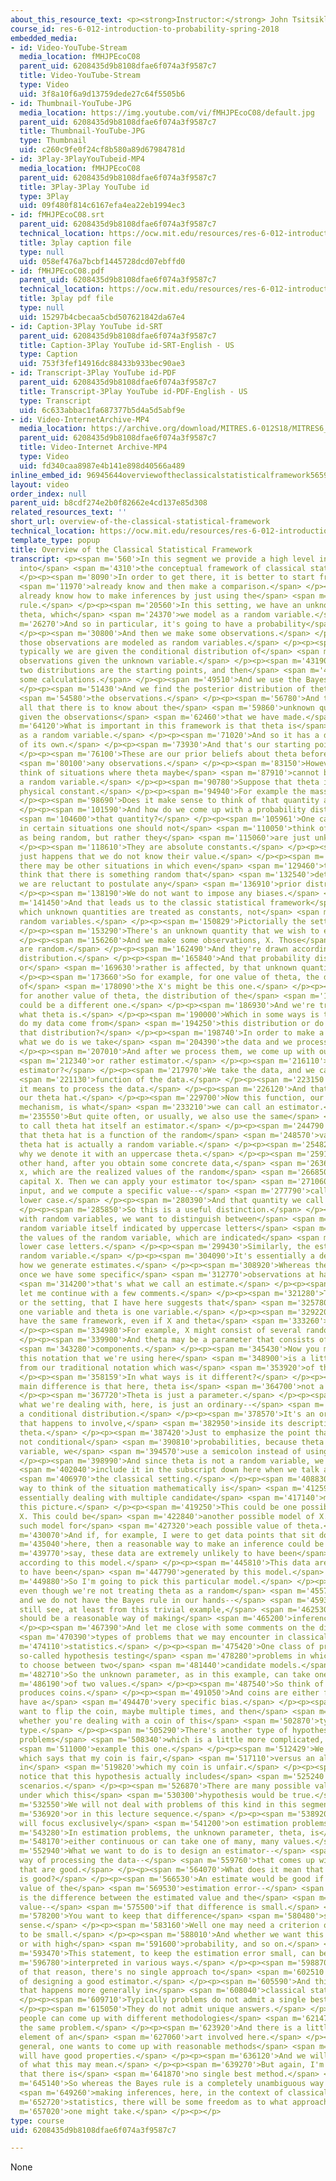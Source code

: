 ```yaml
---
about_this_resource_text: <p><strong>Instructor:</strong> John Tsitsiklis</p>
course_id: res-6-012-introduction-to-probability-spring-2018
embedded_media:
- id: Video-YouTube-Stream
  media_location: fMHJPEcoC08
  parent_uid: 6208435d9b8108dfae6f074a3f9587c7
  title: Video-YouTube-Stream
  type: Video
  uid: 3f8a10f6a9d13759dede27c64f5505b6
- id: Thumbnail-YouTube-JPG
  media_location: https://img.youtube.com/vi/fMHJPEcoC08/default.jpg
  parent_uid: 6208435d9b8108dfae6f074a3f9587c7
  title: Thumbnail-YouTube-JPG
  type: Thumbnail
  uid: c260c9fe0f24cf8b580a89d67984781d
- id: 3Play-3PlayYouTubeid-MP4
  media_location: fMHJPEcoC08
  parent_uid: 6208435d9b8108dfae6f074a3f9587c7
  title: 3Play-3Play YouTube id
  type: 3Play
  uid: 09f480f814c6167efa4ea22eb1994ec3
- id: fMHJPEcoC08.srt
  parent_uid: 6208435d9b8108dfae6f074a3f9587c7
  technical_location: https://ocw.mit.edu/resources/res-6-012-introduction-to-probability-spring-2018/part-ii-inference-limit-theorems/overview-of-the-classical-statistical-framework/fMHJPEcoC08.srt
  title: 3play caption file
  type: null
  uid: 058ef476a7bcbf1445728dcd07ebffd0
- id: fMHJPEcoC08.pdf
  parent_uid: 6208435d9b8108dfae6f074a3f9587c7
  technical_location: https://ocw.mit.edu/resources/res-6-012-introduction-to-probability-spring-2018/part-ii-inference-limit-theorems/overview-of-the-classical-statistical-framework/fMHJPEcoC08.pdf
  title: 3play pdf file
  type: null
  uid: 15297b4cbecaa5cbd507621842da67e4
- id: Caption-3Play YouTube id-SRT
  parent_uid: 6208435d9b8108dfae6f074a3f9587c7
  title: Caption-3Play YouTube id-SRT-English - US
  type: Caption
  uid: 753f3fef14916dc88433b933bec90ae3
- id: Transcript-3Play YouTube id-PDF
  parent_uid: 6208435d9b8108dfae6f074a3f9587c7
  title: Transcript-3Play YouTube id-PDF-English - US
  type: Transcript
  uid: 6c633abbac1fa687377b5d4a5d5abf9e
- id: Video-InternetArchive-MP4
  media_location: https://archive.org/download/MITRES.6-012S18/MITRES6_012S18_L20-02_300k.mp4
  parent_uid: 6208435d9b8108dfae6f074a3f9587c7
  title: Video-Internet Archive-MP4
  type: Video
  uid: fd340caa8987e4b141e898d40566a489
inline_embed_id: 96945644overviewoftheclassicalstatisticalframework56591255
layout: video
order_index: null
parent_uid: b8cdf274e2b0f82662e4cd137e85d308
related_resources_text: ''
short_url: overview-of-the-classical-statistical-framework
technical_location: https://ocw.mit.edu/resources/res-6-012-introduction-to-probability-spring-2018/part-ii-inference-limit-theorems/overview-of-the-classical-statistical-framework
template_type: popup
title: Overview of the Classical Statistical Framework
transcript: <p><span m='560'>In this segment we provide a high level introduction
  into</span> <span m='4310'>the conceptual framework of classical statistics.</span>
  </p><p><span m='8090'>In order to get there, it is better to start from what we</span>
  <span m='11970'>already know and then make a comparison.</span> </p><p><span m='14910'>We
  already know how to make inferences by just using the</span> <span m='19430'>Bayes
  rule.</span> </p><p><span m='20560'>In this setting, we have an unknown quantity,
  theta, which</span> <span m='24370'>we model as a random variable.</span> </p><p><span
  m='26270'>And so in particular, it's going to have a probability</span> <span m='29480'>distribution.</span>
  </p><p><span m='30800'>And then we make some observations.</span> </p><p><span m='33130'>And
  those observations are modeled as random variables.</span> </p><p><span m='36310'>And
  typically we are given the conditional distribution of</span> <span m='39350'>the
  observations given the unknown variable.</span> </p><p><span m='43190'>So these
  two distributions are the starting points, and then</span> <span m='47750'>we do
  some calculations.</span> </p><p><span m='49510'>And we use the Bayes rule.</span>
  </p><p><span m='51430'>And we find the posterior distribution of theta given</span>
  <span m='54580'>the observations.</span> </p><p><span m='56780'>And this tells us
  all that there is to know about the</span> <span m='59860'>unknown quantity, theta,
  given the observations</span> <span m='62460'>that we have made.</span> </p><p><span
  m='64120'>What is important in this framework is that theta is</span> <span m='68690'>treated
  as a random variable.</span> </p><p><span m='71020'>And so it has a distribution
  of its own.</span> </p><p><span m='73930'>And that's our starting point.</span>
  </p><p><span m='76100'>These are our prior beliefs about theta before we obtain</span>
  <span m='80100'>any observations.</span> </p><p><span m='83150'>However, one can
  think of situations where theta maybe</span> <span m='87910'>cannot be modeled as
  a random variable.</span> </p><p><span m='90780'>Suppose that theta is at some universal,
  physical constant.</span> </p><p><span m='94940'>For example the mass of the electron.</span>
  </p><p><span m='98690'>Does it make sense to think of that quantity as random?</span>
  </p><p><span m='101590'>And how do we come up with a probability distribution for</span>
  <span m='104600'>that quantity?</span> </p><p><span m='105961'>One can argue that
  in certain situations one should not</span> <span m='110050'>think of unknown quantities
  as being random, but rather they</span> <span m='115060'>are just unknown constants.</span>
  </p><p><span m='118610'>They are absolute constants.</span> </p><p><span m='120380'>It
  just happens that we do not know their value.</span> </p><p><span m='125690'>Or
  there may be other situations in which even</span> <span m='129460'>though we may
  think that there is something random that</span> <span m='132540'>determines theta,
  we are reluctant to postulate any</span> <span m='136910'>prior distribution.</span>
  </p><p><span m='138190'>We do not want to impose any biases.</span> </p><p><span
  m='141450'>And that leads us to the classic statistical framework</span> <span m='144560'>in
  which unknown quantities are treated as constants, not</span> <span m='148970'>as
  random variables.</span> </p><p><span m='150829'>Pictorially the setting is as follows.</span>
  </p><p><span m='153290'>There's an unknown quantity that we wish to estimate.</span>
  </p><p><span m='156260'>And we make some observations, X. Those</span> <span m='160290'>observations
  are random.</span> </p><p><span m='162490'>And they're drawn according to a probability
  distribution.</span> </p><p><span m='165840'>And that probability distribution depends,
  or</span> <span m='169630'>rather is affected, by that unknown quantity.</span>
  </p><p><span m='173660'>So for example, for one value of theta, the distribution
  of</span> <span m='178090'>the X's might be this one.</span> </p><p><span m='180100'>And
  for another value of theta, the distribution of the</span> <span m='183710'>X's
  could be a different one.</span> </p><p><span m='186930'>And we're trying to guess
  what theta is.</span> </p><p><span m='190000'>Which in some ways is the question,
  do my data come from</span> <span m='194250'>this distribution or do they come from
  that distribution?</span> </p><p><span m='198740'>In order to make a choice of theta,
  what we do is we take</span> <span m='204390'>the data and we process them.</span>
  </p><p><span m='207010'>And after we process them, we come up with our estimate--</span>
  <span m='212340'>or rather estimator.</span> </p><p><span m='216110'>What is the
  estimator?</span> </p><p><span m='217970'>We take the data, and we calculate a</span>
  <span m='221130'>function of the data.</span> </p><p><span m='223150'>That's what
  it means to process the data.</span> </p><p><span m='226120'>And that function is
  our theta hat.</span> </p><p><span m='229700'>Now this function, our data processing
  mechanism, is what</span> <span m='233210'>we can call an estimator.</span> </p><p><span
  m='235550'>But quite often, or usually, we also use the same</span> <span m='239900'>terminology
  to call theta hat itself an estimator.</span> </p><p><span m='244790'>Now notice
  that theta hat is a function of the random</span> <span m='248570'>variable X. So
  theta hat is actually a random variable.</span> </p><p><span m='254820'>And that's
  why we denote it with an uppercase theta.</span> </p><p><span m='259130'>On the
  other hand, after you obtain some concrete data,</span> <span m='263640'>little
  x, which are the realized values of the random</span> <span m='266850'>variable
  capital X. Then we can apply your estimator to</span> <span m='271060'>that particular
  input, and we compute a specific value--</span> <span m='277790'>call it theta hat
  lower case.</span> </p><p><span m='280390'>And that quantity we call an estimate.</span>
  </p><p><span m='285850'>So this is a useful distinction.</span> </p><p><span m='288580'>Always,
  with random variables, we want to distinguish between</span> <span m='291590'>the
  random variable itself indicated by uppercase letters</span> <span m='295030'>and
  the values of the random variable, which are indicated</span> <span m='297780'>with
  lower case letters.</span> </p><p><span m='299430'>Similarly, the estimator is a
  random variable.</span> </p><p><span m='304090'>It's essentially a description of
  how we generate estimates.</span> </p><p><span m='308920'>Whereas the realized value,
  once we have some specific</span> <span m='312770'>observations at hand--</span>
  <span m='314200'>that's what we call an estimate.</span> </p><p><span m='318400'>Now
  let me continue with a few comments.</span> </p><p><span m='321280'>The picture,
  or the setting, that I have here suggests that</span> <span m='325780'>X is just
  one variable and theta is one variable.</span> </p><p><span m='329220'>But we can
  have the same framework, even if X and theta</span> <span m='333260'>are multi-dimensional.</span>
  </p><p><span m='334980'>For example, X might consist of several random variables.</span>
  </p><p><span m='339900'>And theta may be a parameter that consists of multiple</span>
  <span m='343280'>components.</span> </p><p><span m='345430'>Now you may notice that
  this notation that we're using here</span> <span m='348900'>is a little different
  from our traditional notation which was</span> <span m='353920'>of this form.</span>
  </p><p><span m='358159'>In what ways is it different?</span> </p><p><span m='361470'>The
  main difference is that here, theta is</span> <span m='364700'>not a random variable.</span>
  </p><p><span m='367720'>Theta is just a parameter.</span> </p><p><span m='370660'>So
  what we're dealing with, here, is just an ordinary--</span> <span m='376230'>not
  a conditional distribution.</span> </p><p><span m='378570'>It's an ordinary distribution
  that happens to involve,</span> <span m='382950'>inside its description, some parameters
  theta.</span> </p><p><span m='387420'>Just to emphasize the point that these are
  not conditional</span> <span m='390810'>probabilities, because theta is not a random
  variable, we</span> <span m='394570'>use a semicolon instead of using a bar.</span>
  </p><p><span m='398990'>And since theta is not a random variable, we do not</span>
  <span m='402040'>include it in the subscript down here when we talk about</span>
  <span m='406970'>the classical setting.</span> </p><p><span m='408830'>The best
  way to think of the situation mathematically is</span> <span m='412590'>that we're
  essentially dealing with multiple candidate</span> <span m='417140'>models, as in
  this picture.</span> </p><p><span m='419250'>This could be one possible model of
  X. This could be</span> <span m='422840'>another possible model of X. We have one
  such model for</span> <span m='427320'>each possible value of theta.</span> </p><p><span
  m='430070'>And if, for example, I were to get data points that sit down</span> <span
  m='435040'>here, then a reasonable way to make an inference could be to</span> <span
  m='439770'>say, these data are extremely unlikely to have been</span> <span m='443320'>generated
  according to this model.</span> </p><p><span m='445810'>This data are quite likely
  to have been</span> <span m='447790'>generated by this model.</span> </p><p><span
  m='449880'>So I'm going to pick this particular model.</span> </p><p><span m='452570'>So
  even though we're not treating theta as a random</span> <span m='455770'>variable,
  and we do not have the Bayes rule in our hands--</span> <span m='459380'>we can
  still see, at least from this trivial example,</span> <span m='462530'>that there
  should be a reasonable way of making</span> <span m='465200'>inferences.</span>
  </p><p><span m='467390'>And let me close with some comments on the different</span>
  <span m='470390'>types of problems that we may encounter in classical</span> <span
  m='474110'>statistics.</span> </p><p><span m='475420'>One class of problems are
  so-called hypothesis testing</span> <span m='478280'>problems in which we're asked
  to choose between two</span> <span m='481440'>candidate models.</span> </p><p><span
  m='482710'>So the unknown parameter, as in this example, can take one</span> <span
  m='486190'>of two values.</span> </p><p><span m='487540'>So think of a machine that
  produces coins.</span> </p><p><span m='491050'>And coins are either fair or they
  have a</span> <span m='494470'>very specific bias.</span> </p><p><span m='496960'>You
  want to flip the coin, maybe multiple times, and then</span> <span m='500700'>decide
  whether you're dealing with a coin of this</span> <span m='502870'>type or of that
  type.</span> </p><p><span m='505290'>There's another type of hypothesis testing
  problems</span> <span m='508340'>which is a little more complicated, for</span>
  <span m='511000'>example this one.</span> </p><p><span m='512429'>We have one hypothesis
  which says that my coin is fair,</span> <span m='517110'>versus an alternative hypothesis
  in</span> <span m='519820'>which my coin is unfair.</span> </p><p><span m='522130'>But
  notice that this hypothesis actually includes</span> <span m='525240'>many possible
  scenarios.</span> </p><p><span m='526870'>There are many possible values of theta
  under which this</span> <span m='530300'>hypothesis would be true.</span> </p><p><span
  m='532550'>We will not deal with problems of this kind in this segment,</span> <span
  m='536920'>or in this lecture sequence.</span> </p><p><span m='538920'>Instead we
  will focus exclusively</span> <span m='541200'>on estimation problems.</span> </p><p><span
  m='543280'>In estimation problems, the unknown parameter, theta, is</span> <span
  m='548170'>either continuous or can take one of many, many values.</span> </p><p><span
  m='552940'>What we want to do is to design an estimator--</span> <span m='557340'>a
  way of processing the data--</span> <span m='559760'>that comes up with estimates
  that are good.</span> </p><p><span m='564070'>What does it mean that an estimate
  is good?</span> </p><p><span m='566530'>An estimate would be good if the resulting
  value of the</span> <span m='569530'>estimation error--</span> <span m='571120'>that
  is the difference between the estimated value and the</span> <span m='574720'>true
  value--</span> <span m='575500'>if that difference is small.</span> </p><p><span
  m='578200'>You want to keep that difference</span> <span m='580480'>small in some
  sense.</span> </p><p><span m='583160'>Well one may need a criterion of what it means
  to be small.</span> </p><p><span m='588010'>And whether we want this in expectation,
  or with high</span> <span m='591600'>probability, and so on.</span> </p><p><span
  m='593470'>This statement, to keep the estimation error small, can be</span> <span
  m='596780'>interpreted in various ways.</span> </p><p><span m='598870'>And because
  of that reason, there's no single approach to</span> <span m='602510'>the problem
  of designing a good estimator.</span> </p><p><span m='605590'>And this is something
  that happens more generally in</span> <span m='608040'>classical statistics.</span>
  </p><p><span m='609710'>Typically problems do not admit a single best approach.</span>
  </p><p><span m='615050'>They do not admit unique answers.</span> </p><p><span m='617790'>Reasonable
  people can come up with different methodologies</span> <span m='621470'>for approaching
  the same problem.</span> </p><p><span m='623920'>And there is a little bit of an
  element of an</span> <span m='627060'>art involved here.</span> </p><p><span m='629880'>In
  general, one wants to come up with reasonable methods</span> <span m='633230'>that
  will have good properties.</span> </p><p><span m='636120'>And we will see some examples
  of what this may mean.</span> </p><p><span m='639270'>But again, I'm emphasizing
  that there is</span> <span m='641870'>no single best method.</span> </p><p><span
  m='645140'>So whereas the Bayes rule is a completely unambiguous way for</span>
  <span m='649260'>making inferences, here, in the context of classical</span> <span
  m='652720'>statistics, there will be some freedom as to what approaches</span> <span
  m='657020'>one might take.</span> </p><p></p>
type: course
uid: 6208435d9b8108dfae6f074a3f9587c7

---
```

None